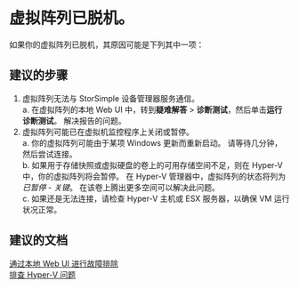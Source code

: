 <properties
    pageTitle="My virtual array is offline."
    description="虚拟阵列已脱机。"
    service="microsoft.storsimple"
    resource="managers"
    authors="anbacker"
    displayOrder="4"
    selfHelpType="resource"
    supportTopicIds=""
    resourceTags="9000Or1200Series"
    productPesIds=""
    cloudEnvironments="public"
/>


# <a name="my-virtual-array-is-offline"></a>虚拟阵列已脱机。
如果你的虚拟阵列已脱机，其原因可能是下列其中一项：

## <a name="recommended-steps"></a>**建议的步骤**
1. 虚拟阵列无法与 StorSimple 设备管理器服务通信。 <br>
    a. 在虚拟阵列的本地 Web UI 中，转到**疑难解答** > **诊断测试**，然后单击**运行诊断测试**。 解决报告的问题。
2. 虚拟阵列可能已在虚拟机监控程序上关闭或暂停。 <br>
    a. 你的虚拟阵列可能由于某项 Windows 更新而重新启动。 请等待几分钟，然后尝试连接。<br>
    b. 如果用于存储快照或虚拟硬盘的卷上的可用存储空间不足，则在 Hyper-V 中，你的虚拟阵列将会暂停。 在 Hyper-V 管理器中，虚拟阵列的状态将列为*已暂停 - 关键*。 在该卷上腾出更多空间可以解决此问题。 <br>
  c. 如果还是无法连接，请检查 Hyper-V 主机或 ESX 服务器，以确保 VM 运行状况正常。


## <a name="recommended-documents"></a>**建议的文档**
[通过本地 Web UI 进行故障排除](https://aka.ms/storsimple-troubleshoot-diagnostics)<br>
[排查 Hyper-V 问题](https://technet.microsoft.com/library/cc742454.aspx)

